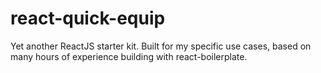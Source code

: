 # react-quick-equip
Yet another ReactJS starter kit. Built for my specific use cases, based on many hours of experience building with react-boilerplate.
